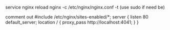 service nginx reload
nginx -c /etc/nginx/nginx.conf -t (use sudo if need be)

comment out #include /etc/nginx/sites-enabled/*;
server {
    listen 80 default_server;
    location / {
        proxy_pass http://localhost:4041;
    }
}